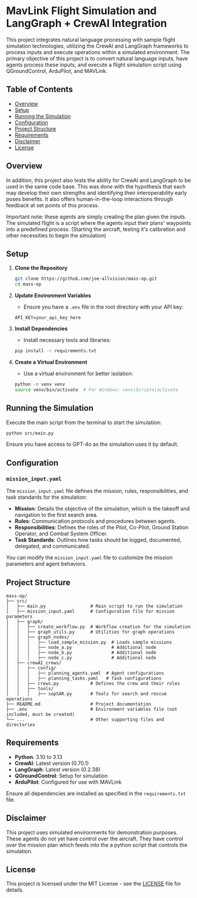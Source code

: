 # MavLink Flight Simulation and LangGraph + CrewAI Integration

This project integrates natural language processing with sample flight simulation technologies, utilizing the CrewAI and LangGraph frameworks to process inputs and execute operations within a simulated environment. The primary objective of this project is to convert natural language inputs, have agents process these inputs, and execute a flight simulation script using QGroundControl, ArduPilot, and MAVLink.

## Table of Contents
- [Overview](#overview)
- [Setup](#setup)
- [Running the Simulation](#running-the-simulation)
- [Configuration](#configuration)
- [Project Structure](#project-structure)
- [Requirements](#requirements)
- [Disclaimer](#disclaimer)
- [License](#license)

## Overview

In addition, this project also tests the ability for CrewAI and LangGraph to be used in the same code base. This was done with the hypothesis that each may develop their own strengths and identifying their interoperability early poses benefits. It also offers human-in-the-loop interactions through feedback at set points of this process.

Important note: these agents are simply creating the plan given the inputs. The simulated flight is a script where the agents input their plans' waypoints into a predefined process. (Starting the aircraft, testing it's calibration and other necessities to begin the simulation)

## Setup

1. **Clone the Repository**
   ```bash
   git clone https://github.com/joe-allvision/mass-op.git
   cd mass-op
   ```

2. **Update Environment Variables**
   - Ensure you have a `.env` file in the root directory with your API key:
   ```
   API_KEY=your_api_key_here
   ```

3. **Install Dependencies**
   - Install necessary tools and libraries:
   ```bash
   pip install -r requirements.txt
   ```

4. **Create a Virtual Environment**
   - Use a virtual environment for better isolation:
   ```bash
   python -m venv venv
   source venv/bin/activate  # For Windows: venv\Scripts\activate
   ```

## Running the Simulation

Execute the main script from the terminal to start the simulation:

```bash
python src/main.py
```

Ensure you have access to GPT-4o as the simulation uses it by default.

## Configuration

### `mission_input.yaml`

The `mission_input.yaml` file defines the mission, rules, responsibilities, and task standards for the simulation:

- **Mission**: Details the objective of the simulation, which is the takeoff and navigation to the first search area.
- **Rules**: Communication protocols and procedures between agents.
- **Responsibilities**: Defines the roles of the Pilot, Co-Pilot, Ground Station Operator, and Combat System Officer.
- **Task Standards**: Outlines how tasks should be logged, documented, delegated, and communicated.

You can modify the `mission_input.yaml` file to customize the mission parameters and agent behaviors.

## Project Structure

```
mass-op/
├── src/
│   ├── main.py                 # Main script to run the simulation
│   ├── mission_input.yaml      # Configuration file for mission parameters
│   ├── graph/
│   │   ├── create_workflow.py  # Workflow creation for the simulation
│   │   ├── graph_utils.py      # Utilities for graph operations
│   │   ├── graph_nodes/
│   │   │   ├── load_sample_mission.py  # Loads sample missions
│   │   │   ├── node_a.py               # Additional node
│   │   │   ├── node_b.py               # Additional node
│   │   │   ├── node_c.py               # Additional node
│   ├── crewAI_crews/
│   │   ├── config/
│   │   │   ├── planning_agents.yaml  # Agent configurations
│   │   │   ├── planning_tasks.yaml   # Task configurations
│   │   ├── crews.py            # Defines the crew and their roles
│   │   ├── tools/
│   │   │   ├── sopSAR.py       # Tools for search and rescue operations
├── README.md                   # Project documentation
├── .env                        # Environment variables file (not included, must be created)
└── ...                         # Other supporting files and directories
```

## Requirements

- **Python**: 3.10 to 3.13
- **CrewAI**: Latest version (0.70.1)
- **LangGraph**: Latest version (0.2.38)
- **QGroundControl**: Setup for simulation
- **ArduPilot**: Configured for use with MAVLink

Ensure all dependencies are installed as specified in the `requirements.txt` file.

## Disclaimer

This project uses simulated environments for demonstration purposes. These agents do not yet have control over the aircraft. They have control over the mission plan which feeds into the a python script that controls the simulation.


## License

This project is licensed under the MIT License - see the [LICENSE](LICENSE) file for details.
